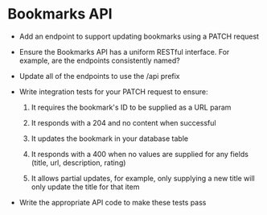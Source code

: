 # Bookmarks API

- Add an endpoint to support updating bookmarks using a PATCH request

- Ensure the Bookmarks API has a uniform RESTful interface. For example, are the endpoints consistently named?

- Update all of the endpoints to use the /api prefix

- Write integration tests for your PATCH request to ensure:

  1. It requires the bookmark's ID to be supplied as a URL param

  2. It responds with a 204 and no content when successful

  3. It updates the bookmark in your database table

  4. It responds with a 400 when no values are supplied for any fields (title, url, description, rating)

  5. It allows partial updates, for example, only supplying a new title will only update the title for that item

- Write the appropriate API code to make these tests pass